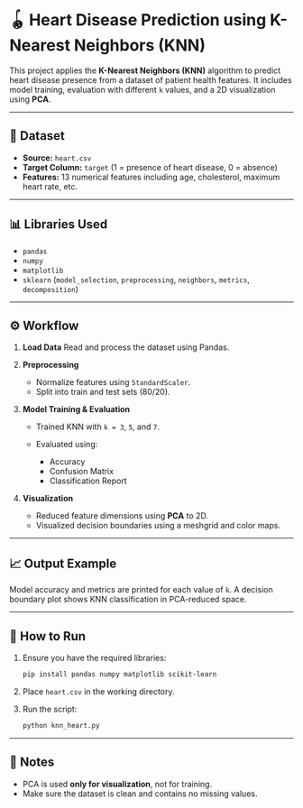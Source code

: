 # 🪀 Heart Disease Prediction using K-Nearest Neighbors (KNN)

This project applies the **K-Nearest Neighbors (KNN)** algorithm to predict heart disease presence from a dataset of patient health features. It includes model training, evaluation with different `k` values, and a 2D visualization using **PCA**.

---

## 📂 Dataset

* **Source:** `heart.csv`
* **Target Column:** `target` (1 = presence of heart disease, 0 = absence)
* **Features:** 13 numerical features including age, cholesterol, maximum heart rate, etc.

---

## 📊 Libraries Used

* `pandas`
* `numpy`
* `matplotlib`
* `sklearn` (`model_selection`, `preprocessing`, `neighbors`, `metrics`, `decomposition`)

---

## ⚙️ Workflow

1. **Load Data**
   Read and process the dataset using Pandas.

2. **Preprocessing**

   * Normalize features using `StandardScaler`.
   * Split into train and test sets (80/20).

3. **Model Training & Evaluation**

   * Trained KNN with `k = 3`, `5`, and `7`.
   * Evaluated using:

     * Accuracy
     * Confusion Matrix
     * Classification Report

4. **Visualization**

   * Reduced feature dimensions using **PCA** to 2D.
   * Visualized decision boundaries using a meshgrid and color maps.

---

## 📈 Output Example

Model accuracy and metrics are printed for each value of `k`. A decision boundary plot shows KNN classification in PCA-reduced space.

---

## 🧠 How to Run

1. Ensure you have the required libraries:

   ```bash
   pip install pandas numpy matplotlib scikit-learn
   ```

2. Place `heart.csv` in the working directory.

3. Run the script:

   ```bash
   python knn_heart.py
   ```

---

## 📌 Notes

* PCA is used **only for visualization**, not for training.
* Make sure the dataset is clean and contains no missing values.
